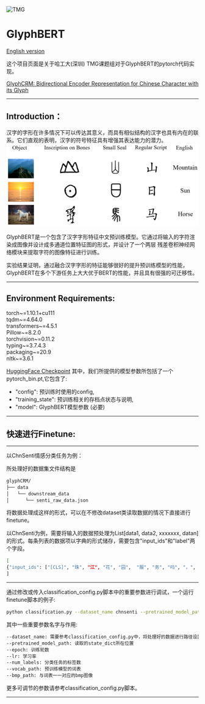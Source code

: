 ![TMG](https://user-images.githubusercontent.com/30381613/187105030-f364140d-d827-4378-b34d-aea9454993d4.png)
# GlyphBERT
[English version](https://github.com/HITsz-TMG/GlyphBERT/blob/master/readme_en.md)  

这个项目页面是关于哈工大(深圳) TMG课题组对于GlyphBERT的pytorch代码实现。

[GlyphCRM: Bidirectional Encoder Representation for Chinese Character with its Glyph](https://arxiv.org/pdf/2107.00395.pdf)



***

## Introduction：  


汉字的字形在许多情况下可以传达其意义，而具有相似结构的汉字也具有内在的联系。它们直观的表明，汉字的符号特征具有增强其表达能力的潜力。
![img.png](img.png)  

GlyphBERT是一个包含了汉字字形特征中文预训练模型。它通过将输入的字符渲染成图像并设计成多通道位置特征图的形式，并设计了一个两层
残差卷积神经网络模块来提取字符的图像特征进行训练。  

实验结果证明，通过融合汉字字形的特征能够很好的提升预训练模型的性能，GlyphBERT在多个下游任务上大大优于BERT的性能，并且具有很强的可迁移性。

***


## Environment Requirements:  
torch~=1.10.1+cu111  
tqdm~=4.64.0  
transformers~=4.5.1  
Pillow~=8.2.0  
torchvision~=0.11.2  
typing~=3.7.4.3  
packaging~=20.9  
nltk~=3.6.1  

[HuggingFace Checkpoint](https://huggingface.co/HIT-TMG/GlyphCRM)
其中，我们所提供的模型参数所包括了一个pytorch_bin.pt,它包含了:  
+ "config": 预训练时使用的config,  
+ "training_state": 预训练相关的存档点状态与说明,  
+ "model": GlyphBERT模型参数 (必要)
***  

## 快速进行Finetune: 

***

以ChnSenti情感分类任务为例：  

所处理好的数据集文件结构是
```bash
glyphCRM/
├── data
│   └── downstream_data
│      └── senti_raw_data.json
```

将数据处理成这样的形式，可以在不修改dataset类读取数据的情况下直接进行finetune。  

以ChnSenti为例，需要将输入的数据预处理为List[data1, data2, xxxxxxx, datan]的形式。每条列表的数据项以字典的形式储存，需要包含"input_ids"和"label"两个字段。
```bash
[  
{"input_ids": ["[CLS]", "珠", "江", "花", "园",  "服", "务", "吗", "，", "一", "般", "[SEP]"], "label": 1},   
]  
```
***  

通过修改或传入classification_config.py脚本中的重要参数进行调试，一个运行finetune脚本的例子:  
```bash
python classification.py --dataset_name chnsenti --pretrained_model_path ./pretrained_model/save/pytorch_model.pt --epoch 10 --lr 3e-5 --num_labels 2 --vocab_path ./data/vocab.txt --bmp_path ./data/bmp48/  
```
其中一些重要参数名字与作用:  
```bash
--dataset_name: 需要参考classification_config.py中，将处理好的数据进行路径设置，将预处理好的数据放在指定的位置，并以dataset_name来代指它。  
--pretrained_model_path: 读取的state_dict所在位置  
--epoch: 训练轮数
--lr: 学习率
--num_labels: 分类任务的标签数
--vocab_path: 预训练模型的词表
--bmp_path: 与词表一一对应的bmp图像
```
更多可调节的参数请参考classification_config.py脚本。

***

